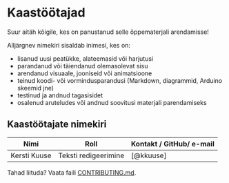 # Kaastöötajad

Suur aitäh kõigile, kes on panustanud selle õppematerjali arendamisse!

Alljärgnev nimekiri sisaldab inimesi, kes on:

- lisanud uusi peatükke, alateemasid või harjutusi
- parandanud või täiendanud olemasolevat sisu
- arendanud visuaale, jooniseid või animatsioone
- teinud koodi- või vormindusparandusi (Markdown, diagrammid, Arduino skeemid jne)
- testinud ja andnud tagasisidet
- osalenud aruteludes või andnud soovitusi materjali parendamiseks

## Kaastöötajate nimekiri

| Nimi | Roll | Kontakt / GitHub/ e-mail|
|------|------|-------------------|
| Kersti Kuuse | Teksti redigeerimine | [@kkuuse] |

Tahad liituda? Vaata faili [CONTRIBUTING.md](./CONTRIBUTING.md).
